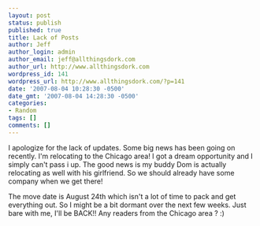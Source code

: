 ```yaml
---
layout: post
status: publish
published: true
title: Lack of Posts
author: Jeff
author_login: admin
author_email: jeff@allthingsdork.com
author_url: http://www.allthingsdork.com
wordpress_id: 141
wordpress_url: http://www.allthingsdork.com/?p=141
date: '2007-08-04 10:28:30 -0500'
date_gmt: '2007-08-04 14:28:30 -0500'
categories:
- Random
tags: []
comments: []
---
```

<p>I apologize for the lack of updates. Some big news has been going on recently. I'm relocating to the Chicago area! I got a dream opportunity and I simply can't pass i up. The good news is my buddy Dom is actually relocating as well with his girlfriend. So we should already have some company when we get there!</p>
<p>The move date is August 24th which isn't a lot of time to pack and get everything out. So I might be a bit dormant over the next few weeks. Just bare with me, I'll be BACK!!  Any readers from the Chicago area ? :)</p>
